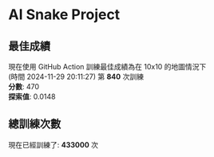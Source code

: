 
# AI Snake Project

## **最佳成績**



















現在使用 GitHub Action 訓練最佳成績為在 10x10 的地圖情況下  
(時間 2024-11-29 20:11:27) 第 **840** 次訓練  
**分數**: 470  
**探索值**: 0.0148







































## 總訓練次數
現在已經訓練了: **433000** 次
